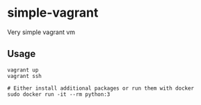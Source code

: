# simple-vagrant

Very simple vagrant vm

## Usage

```shell
vagrant up
vagrant ssh

# Either install additional packages or run them with docker
sudo docker run -it --rm python:3
```
